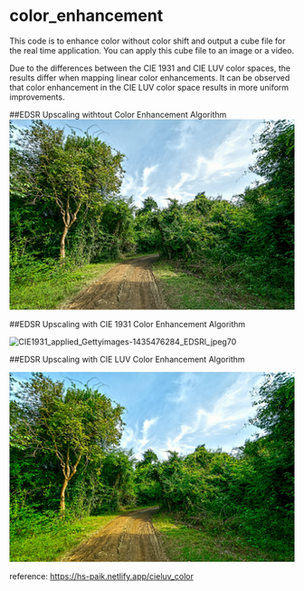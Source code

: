 # color_enhancement

This code is to enhance color without color shift and output a cube file for the real time application.
You can apply this cube file to an image or a video.

Due to the differences between the CIE 1931 and CIE LUV color spaces, the results differ when mapping linear color enhancements. It can be observed that color enhancement in the CIE LUV color space results in more uniform improvements.

##EDSR Upscaling withtout Color Enhancement Algorithm
![EDSR_Upscaling_without_ColorEnhancement](https://github.com/suk1998/color_enhancement/blob/main/Gettyimages-1435476284_EDSR_jpeg70.jpg)


##EDSR Upscaling with CIE 1931 Color Enhancement Algorithm

![CIE1931_applied_Gettyimages-1435476284_EDSRl_jpeg70](https://github.com/user-attachments/assets/c296438c-14fc-4823-ac99-266a61d7100d)


##EDSR Upscaling with CIE LUV Color Enhancement Algorithm


![CIELUV_LUT1.4_applied_Gettyimages-1435476284_EDSR_jpeg70.jpg](https://github.com/suk1998/color_enhancement/blob/main/CIELUV_LUT1.4_applied_Gettyimages-1435476284_EDSR_jpeg70.jpg)






reference: https://hs-paik.netlify.app/cieluv_color


